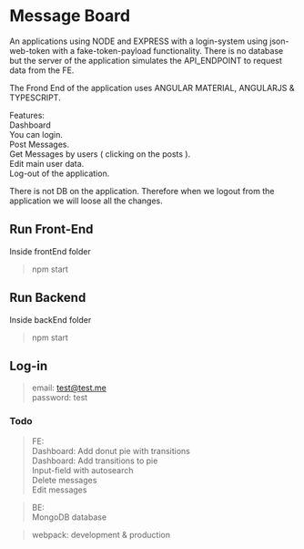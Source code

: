 #  Message Board
An applications using NODE and EXPRESS with a login-system using json-web-token with a fake-token-payload functionality. There is no database but the server of the application simulates the API_ENDPOINT to request data from the FE.

The Frond End of the application uses ANGULAR MATERIAL, ANGULARJS & TYPESCRIPT.  

Features:<br/>
Dashboard<br/>
You can login.<br/>
Post Messages.<br/>
Get Messages by users ( clicking on the posts ).<br/>
Edit main user data.<br/>
Log-out of the application.<br/>

There is not DB on the application. Therefore when we logout from the application we will loose all the changes.

## Run Front-End
Inside frontEnd folder

> npm start

## Run Backend
Inside backEnd folder

> npm start

## Log-in
> email: test@test.me<br>
> password: test


### Todo
> FE:<br/>
> Dashboard: Add donut pie with transitions <br/>
> Dashboard: Add transitions to pie <br/>
> Input-field with autosearch <br/>
> Delete messages <br/>
> Edit messages <br/>

> BE:<br/>
> MongoDB database <br/>

> webpack: development & production<br/>
